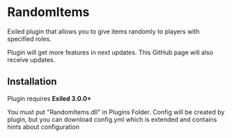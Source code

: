 # RandomItems
Exiled plugin that allows you to give items randomly to players with specified roles.

Plugin will get more features in next updates. This GitHub page will also receive updates. 

## Installation
Plugin requires **Exiled 3.0.0+**

You must put "RandomItems.dll" in Plugins Folder. Config will be created by plugin, but you can download config.yml which is extended and contains hints about configuration
